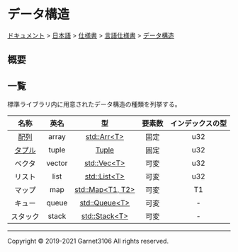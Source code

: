 # データ構造

[ドキュメント](../../../../index.md) > [日本語](../../../index.md) > [仕様書](../../index.md) > [言語仕様書](../index.md) > [データ構造](./index.md)

## 概要

## 一覧

標準ライブラリ内に用意されたデータ構造の種類を列挙する。

|名称|英名|型|要素数|インデックスの型|
|:-:|:-:|:-:|:-:|:-:|
|[配列](./array/index.md)|array|[std::Arr\<T>](nolink)|固定|u32|
|[タプル](./tuple/index.md)|tuple|[Tuple](nolink)|固定|u32|
|ベクタ|vector|[std::Vec\<T>](nolink)|可変|u32|
|リスト|list|[std::List\<T>](nolink)|可変|u32|
|マップ|map|[std::Map\<T1, T2>](nolink)|可変|T1|
|キュー|queue|[std::Queue\<T>](nolink)|可変|-|
|スタック|stack|[std::Stack\<T>](nolink)|可変|-|

---

Copyright © 2019-2021 Garnet3106 All rights reserved.
